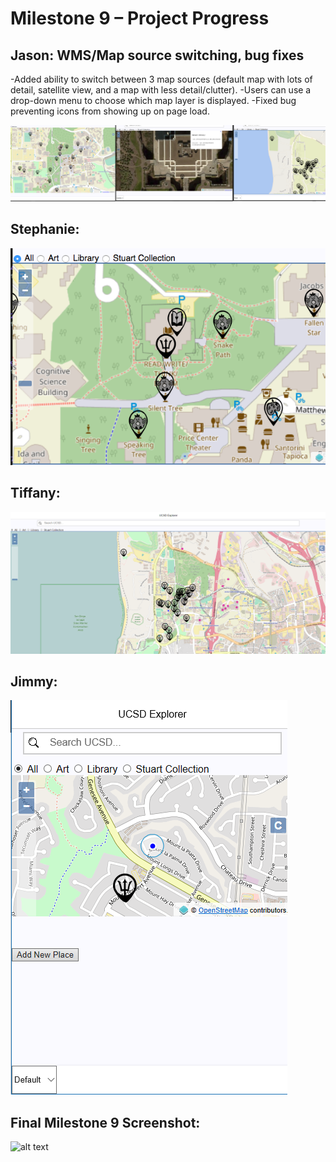 <h1> Milestone 9 – Project Progress </h1>

<h2> Jason: WMS/Map source switching, bug fixes </h2>
<p> 
  -Added ability to switch between 3 map sources (default map with lots of detail, satellite view, and a map with less detail/clutter).  
  -Users can use a drop-down menu to choose which map layer is displayed.  
  -Fixed bug preventing icons from showing up on page load.  
</p>

![alt text][jason_update]


<h2> Stephanie:  </h2>
<p> 
	</p>

![alt text][steph_update] 

<h2> Tiffany:  </h2>
<p> 
</p>

![alt text][tiffany_update]

<h2> Jimmy:  </h2>
<p>
</p>

![alt text][jimmy_update]



<h2> Final Milestone 9 Screenshot: </h2>

![alt text][final_update]

[jason_update]: ../images/milestone9/jason.png "Jason's Screenshot"
[jimmy_update]: ../images/milestone9/jimmy.png "Jimmy's Screenshot"
[steph_update]: ../images/milestone9/stephanie.png "Stephanie's Screenshot"
[tiffany_update]: ../images/milestone9/tiffany.png "Tiffany's Screenshot"
[final_update]: ../images/milestone9/final.png "Final Screenshot"
